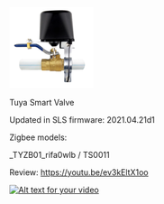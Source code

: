 ![icon](icon.png)

Tuya Smart Valve 


Updated in SLS firmware: 2021.04.21d1


Zigbee models:

_TYZB01_rifa0wlb / TS0011 

Review: https://youtu.be/ev3kEltX1oo 

[![Alt text for your video](https://img.youtube.com/vi/ev3kEltX1oo/0.jpg)](https://youtu.be/ev3kEltX1oo)
